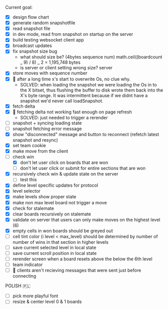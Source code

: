 Current goal:

- [x] design flow chart
- [x] generate random snapshotfile
- [x] read snapshot file
- [x] in dev mode, read from snapshot on startup on the server
- [x] build testing websocket client app
- [x] broadcast updates
- [x] fix snapshot size bug
  - what should size be? (4bytes sequence num) math.ceil((boardcount _ 9) / 8) _ 2 = 1,195,748 bytes
  - is server or client setting wrong size? server
- [x] store moves with sequence number
- [x] 🐞 after a long time x's start to overwrite Os, no clue why.
  - SOLVED: when loading the snapshot we were loading the Os in to the X bitset, thus flushing the buffer to disk wrote them back into the X's byte range. It was intermittent because if we didnt have a snapshot we'd never call loadSnapshot.
- [x] fetch delta
- [x] 🐞 fetching delta not working fast enough on page refresh
  - SOLVED: just needed to trigger a rerender
- [ ] snapshot + syncing loading state
- [ ] snapshot fetching error message
- [x] show "disconnected" message and button to reconnect (refetch latest snapshot and resync)
- [x] set team cookie
- [x] make move from the client
- [ ] check win
  - [x] don't let user click on boards that are won
  - [ ] don't let user click or submit for entire sections that are won
- [x] recursively check win & update state on the server
  - [ ] test this
- [x] define level specific updates for protocol
- [x] level selector
- [x] make levels show proper state
- [x] make non max level board not trigger a move
- [x] check for stalemate
- [x] clear boards recursively on stalemate
- [x] validate on server that users can only make moves on the highest level (6)
- [x] empty cells in won boards should be greyed out
- [ ] cell tint color (i level < max_level) should be determined by number of number of wins in that section in higher levels
- [ ] save current selected level in local state
- [ ] save current scroll position in local state
- [ ] rerender screen when a board resets above the below the 6th level
- [ ] team indicator
- [ ] 🐞 clients aren't recieving messages that were sent just before connecting

POLISH 🇵🇱

- [ ] pick more playful font
- [ ] resize & center level 0 & 1 boards
